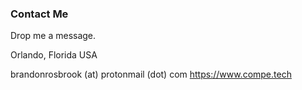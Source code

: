 ### Contact Me

Drop me a message.  

Orlando, Florida USA

brandonrosbrook (at) protonmail (dot) com
https://www.compe.tech
